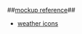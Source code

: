 ##[mockup reference](https://moqups.com/#!/edit/pq4noeh/2ZA2cha5)##

+ [weather icons](http://erikflowers.github.io/weather-icons/)
